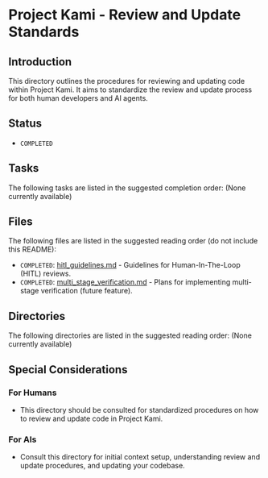 # Project Kami - Review and Update Standards

## Introduction
This directory outlines the procedures for reviewing and updating code within Project Kami. It aims to standardize the review and update process for both human developers and AI agents.

## Status
- `COMPLETED`

## Tasks
The following tasks are listed in the suggested completion order:
(None currently available)

## Files
The following files are listed in the suggested reading order (do not include this README):
- `COMPLETED`: [hitl_guidelines.md](./hitl_guidelines.md) - Guidelines for Human-In-The-Loop (HITL) reviews.
- `COMPLETED`: [multi_stage_verification.md](./multi_stage_verification.md) - Plans for implementing multi-stage verification (future feature).


## Directories
The following directories are listed in the suggested reading order:
(None currently available)

## Special Considerations
### For Humans
- This directory should be consulted for standardized procedures on how to review and update code in Project Kami.
  
### For AIs
- Consult this directory for initial context setup, understanding review and update procedures, and updating your codebase.
